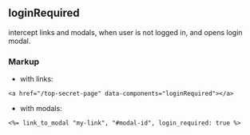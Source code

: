 ## loginRequired

intercept links and modals, when user is not logged in, and opens login modal.

### Markup

- with links:

```
<a href="/top-secret-page" data-components="loginRequired"></a>
```

- with modals:

```
<%= link_to_modal "my-link", "#modal-id", login_required: true %>

```
